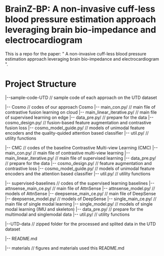 # BrainZ-BP: A non-invasive cuff-less blood pressure estimation approach leveraging brain bio-impedance and electrocardiogram
This is a repo for the paper: " A non-invasive cuff-less blood pressure estimation approach leveraging brain bio-impedance and electrocardiogram ".


# Project Structure

|--sample-code-UTD // sample code of each approach on the UTD dataset

 |-- Cosmo                    // codes of our approach Cosmo
    |-- main_con.py/	// main file of contrastive fusion learning on cloud 
    |-- main_linear_iterative.py/	// main file of supervised learning on edge
    |-- data_pre.py/		// prepare for the data
    |-- cosmo_design.py/ 	// fusion-based feature augmentation and contrastive fusion loss
    |-- cosmo_model_guide.py/	// models of unimodal feature encoders and the quality-quided attention based classifier
    |-- util.py/	// utility functions

 |-- CMC                    // codes of the baseline Contrastive Multi-view Learning (CMC)
    |-- main_con.py/	// main file of contrastive multi-view learning
    |-- main_linear_iterative.py/	// main file of supervised learning
    |-- data_pre.py/		// prepare for the data
    |-- cosmo_design.py/ 	//  feature augmentation and contrastive loss
    |-- cosmo_model_guide.py/	// models of unimodal feature encoders and the attention based classifier
    |-- util.py/	// utility functions

 |-- supervised-baselines                    // codes of the supervised learning baselines
    |-- attnsense_main_ce.py/	// main file of AttnSense
    |-- attnsense_model.py/	// models of AttnSense
    |-- deepsense_main_ce.py/	// main file of DeepSense
    |-- deepsense_model.py/	// models of DeepSense
    |-- single_main_ce.py/	// main file of single modal learning
    |-- single_model.py/	// models of single modal learning (IMU and skeleton)
    |-- data_pre.py/		// prepare for the multimodal and singlemodal data
    |-- util.py/	// utility functions
    
|--UTD-data 	// zipped folder for the processed and splited data in the UTD dataset

|-- README.md

|-- materials               // figures and materials used this README.md

